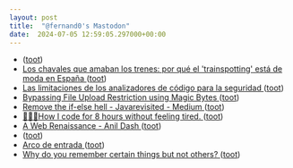 ```yaml
---
layout: post
title:  "@fernand0's Mastodon"
date:  2024-07-05 12:59:05.297000+00:00
---
```

*  [ ](https://pleroma.arielbecker.com/users/beckermatic) ([toot](https://mastodon.social/@fernand0/112734001253245631))
*  [Los chavales que amaban los trenes: por qué el 'trainspotting' está de moda en España ](https://www.elconfidencial.com/espana/2024-07-01/trainspotting-aficionados-trenes-ferroviario_3913665) ([toot](https://mastodon.social/@fernand0/112733615286671532))
*  [Las limitaciones de los analizadores de código para la seguridad ](http://fernand0.github.io//analisis-web-herramientas-manual) ([toot](https://mastodon.social/@fernand0/112733440186104598))
*  [Bypassing File Upload Restriction using Magic Bytes ](https://systemweakness.com/bypassing-file-upload-restriction-using-magic-bytes-eb13e801f26) ([toot](https://mastodon.social/@fernand0/112733330414413731))
*  [Remove the if-else hell - Javarevisited - Medium ](https://medium.com/javarevisited/remove-the-if-else-hell-java-7927194bd2) ([toot](https://mastodon.social/@fernand0/112733144358661279))
*  [👨🏻‍💻How I code for 8 hours without feeling tired. ](https://amirdiafi.medium.com/how-i-code-for-8-hours-without-feeling-tired-3d2b22f917a) ([toot](https://mastodon.social/@fernand0/112732998906619871))
*  [A Web Renaissance - Anil Dash ](https://www.anildash.com/2022/04/13/a-web-renaissance) ([toot](https://mastodon.social/@fernand0/112731221360778811))
*  [ ](https://todon.eu/@mondadientes) ([toot](https://mastodon.social/@fernand0/112729470459307675))
*  [Arco de entrada ](https://www.flickr.com/photos/fernand0/53817273698) ([toot](https://mastodon.social/@fernand0/112729425128346943))
*  [Why do you remember certain things but not others? ](https://www.futurity.org/human-memory-3212912-2) ([toot](https://mastodon.social/@fernand0/112729366892933199))
